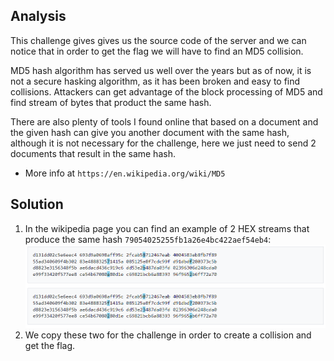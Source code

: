 ## Analysis
This challenge gives gives us the source code of the server and we can notice that in order to get the flag we will have to find an MD5 collision. 

MD5 hash algorithm has served us well over the years but as of now, it is not a secure hasking algorithm, as it has been broken and easy to find collisions. Attackers can get advantage of the block processing of MD5 and find stream of bytes that product the same hash. 

There are also plenty of tools I found online that based on a document and the given hash can give you another document with the same hash, although it is not necessary for the challenge, here we just need to send 2 documents that result in the same hash.
* More info at `https://en.wikipedia.org/wiki/MD5`

## Solution
1. In the wikipedia page you can find an example of 2 HEX streams that produce the same hash `79054025255fb1a26e4bc422aef54eb4`:
![alt text](image.png)
2. We copy these two for the challenge in order to create a collision and get the flag.
